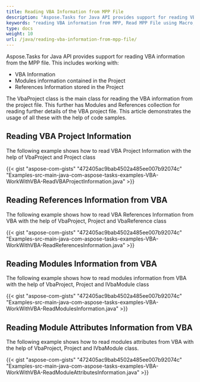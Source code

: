 ```yaml
---
title: Reading VBA Information from MPP File
description: "Aspose.Tasks for Java API provides support for reading VBA information from the MPP file."
keywords: "reading VBA information from MPP, Read MPP File using Macro, Read Modules Information from VBA, Read References Information from VBA, Read VBA Project Information, Aspose.Tasks, Java"
type: docs
weight: 10
url: /java/reading-vba-information-from-mpp-file/
---
```


Aspose.Tasks for Java API provides support for reading VBA information from the MPP file. This includes working with:

- VBA Information
- Modules information contained in the Project
- References Information stored in the Project

The VbaProject class is the main class for reading the VBA information from the project file. This further has Modules and References collection for reading further details of the VBA project file. This article demonstrates the usage of all these with the help of code samples.

## **Reading VBA Project Information**
The following example shows how to read VBA Project Information with the help of VbaProject and Project class

{{< gist "aspose-com-gists" "472405ac9bab4502a485ee007b92074c" "Examples-src-main-java-com-aspose-tasks-examples-VBA-WorkWithVBA-ReadVBAProjectInformation.java" >}}

## **Reading References Information from VBA**
The following example shows how to read VBA References Information from VBA with the help of VbaProject, Project and VbaReference class

{{< gist "aspose-com-gists" "472405ac9bab4502a485ee007b92074c" "Examples-src-main-java-com-aspose-tasks-examples-VBA-WorkWithVBA-ReadReferencesInformation.java" >}}

## **Reading Modules Information from VBA**
The following example shows how to read modules information from VBA with the help of VbaProject, Project and IVbaModule class

{{< gist "aspose-com-gists" "472405ac9bab4502a485ee007b92074c" "Examples-src-main-java-com-aspose-tasks-examples-VBA-WorkWithVBA-ReadModulesInformation.java" >}}

## **Reading Module Attributes Information from VBA**
The following example shows how to read modules attributes from VBA with the help of VbaProject, Project and IVbaModule class.

{{< gist "aspose-com-gists" "472405ac9bab4502a485ee007b92074c" "Examples-src-main-java-com-aspose-tasks-examples-VBA-WorkWithVBA-ReadModuleAttributesInformation.java" >}}
